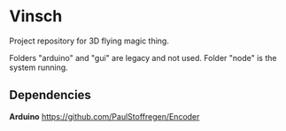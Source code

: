 # Vinsch

Project repository for 3D flying magic thing.

Folders "arduino" and "gui" are legacy and not used. Folder "node" is the system running.

## Dependencies

**Arduino**
https://github.com/PaulStoffregen/Encoder
